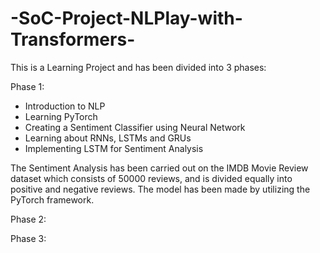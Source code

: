 # -SoC-Project-NLPlay-with-Transformers-

This is a Learning Project and has been divided into 3 phases:

Phase 1: 
* Introduction to NLP
* Learning PyTorch
* Creating a Sentiment Classifier using Neural Network
* Learning about RNNs, LSTMs and GRUs
* Implementing LSTM for Sentiment Analysis

The Sentiment Analysis has been carried out on the IMDB Movie Review dataset which consists of 50000 reviews,
and is divided equally into positive and negative reviews.
The model has been made by utilizing the PyTorch framework.

Phase 2:

Phase 3:

